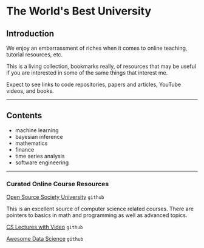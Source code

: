# The World's Best University

**Introduction**
------------------------------

We enjoy an embarrassment of riches when it comes to online 
teaching, tutorial resources, etc.

This is a living collection, bookmarks really, of resources that may 
be useful if you are interested in some of the same things that interest me.

Expect to see links to code repositories, papers and articles, 
YouTube videos, and books.

***
## Contents

* machine learning
* bayesian inference
* mathematics
* finance
* time series analysis
* software engineering


***
### Curated Online Course Resources

[Open Source Society University](https://github.com/ossu/computer-science) `github`

This is an excellent source of computer science related courses.
There are pointers to basics in math and programming as well as advanced topics.

[CS Lectures with Video](https://github.com/Developer-Y/cs-video-courses) `github`

[Awesome Data Science](https://github.com/academic/awesome-datascience) `github`
